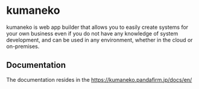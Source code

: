 # kumaneko
kumaneko is web app builder that allows you to easily create systems for your own business even if you do not have any knowledge of system development, and can be used in any environment, whether in the cloud or on-premises.
## Documentation
The documentation resides in the https://kumaneko.pandafirm.jp/docs/en/
